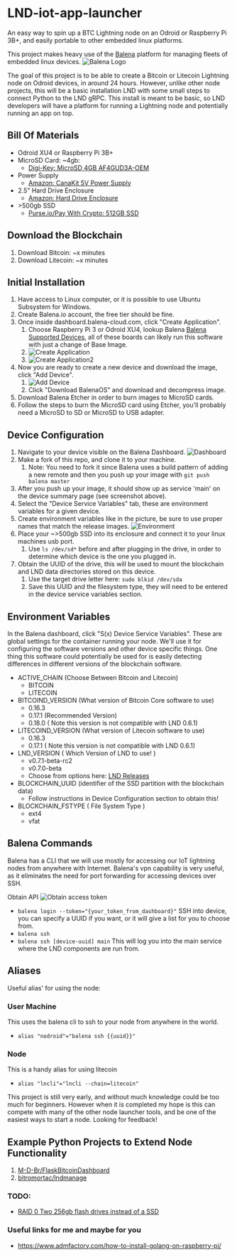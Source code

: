 # LND-iot-app-launcher
An easy way to spin up a BTC Lightning node on an Odroid or Raspberry Pi 3B+, and easily portable to other embedded linux platforms.

This project makes heavy use of the [Balena](balena.io) platform for managing fleets of embedded linux devices.
![Balena Logo](https://www.balena.io/blog/content/images/2017/10/balena_logo.jpg)

The goal of this project is to be able to create a Bitcoin or Litecoin Lightning node on Odroid devices, in around 24 hours. However, unlike other node projects, this will be a basic installation LND with some small steps to connect Python to the LND gRPC. This install is meant to be basic, so LND developers will have a platform for running a Lightning node and potentially running an app on top. 

## Bill Of Materials
* Odroid XU4 or Raspberry Pi 3B+
* MicroSD Card: \~4gb: 
	* [Digi-Key: MicroSD 4GB AF4GUD3A-OEM](https://www.digikey.com/product-detail/en/atp-electronics-inc/AF4GUD3A-OEM/AF4GUD3A-OEM-ND/)
* Power Supply
	* [Amazon: CanaKit 5V Power Supply](https://www.amazon.com/gp/product/B00MARDJZ4/)
* 2.5" Hard Drive Enclosure
	* [Amazon: Hard Drive Enclosure](https://www.amazon.com/gp/product/B00OJ3UJ2S/)
* \>500gb SSD
	* [Purse.io/Pay With Crypto: 512GB SSD](https://purse.io/product/B07997QV4Z)

## Download the Blockchain
1. Download Bitcoin: \~x minutes 
1. Download Litecoin: \~x minutes 

## Initial Installation

1. Have access to Linux computer, or it is possible to use Ubuntu Subsystem for Windows.
1. Create Balena.io account, the free tier should be fine.
1. Once inside dashboard.balena-cloud.com, click "Create Application".
	1. Choose Raspberry Pi 3 or Odroid XU4, lookup Balena [Balena Supported Devices](https://www.balena.io/docs/reference/hardware/devices/), all of these boards can likely run this software with just a change of Base Image.
	1. ![Create Application](https://i.imgur.com/HIi6NsY.png)
	1. ![Create Application2](https://i.imgur.com/yV7NvfK.png)
1. Now you are ready to create a new device and download the image, click "Add Device".
	1. ![Add Device](https://i.imgur.com/yiTAGVH.png)
	1. Click "Download BalenaOS" and download and decompress image.
1. Download Balena Etcher in order to burn images to MicroSD cards.
1. Follow the steps to burn the MicroSD card using Etcher, you'll probably need a MicroSD to SD or MicroSD to USB adapter.


## Device Configuration
1. Navigate to your device visible on the Balena Dashboard. ![Dashboard](https://i.imgur.com/ZubjE8L.png)
1. Make a fork of this repo, and clone it to your machine.
	1. Note: You need to fork it since Balena uses a build pattern of adding a new remote and then you push up your image with ```git push balena master```
1. After you push up your image, it should show up as service 'main' on the device summary page (see screenshot above).
1. Select the "Device Service Variables" tab, these are environment variables for a given device. 
1. Create environment variables like in the picture, be sure to use proper names that match the release images. ![Environment](https://i.imgur.com/c4pQVYp.png)
1. Place your ~>500gb SSD into its enclosure and connect it to your linux machines usb port.
	1. Use ```ls /dev/sd*``` before and after plugging in the drive, in order to determine which device is the one you plugged in.
1. Obtain the UUID of the drive, this will be used to mount the blockchain and LND data directories stored on this device.
	1. Use the target drive letter here: ```sudo blkid /dev/sda```
	1. Save this UUID and the filesystem type, they will need to be entered in the device service variables section.


## Environment Variables
In the Balena dashboard, click "S(x) Device Service Variables". These are global settings for the container running your node. We'll use it for configuring the software versions and other device specific things. One thing this software could potentially be used for is easily detecting differences in different versions of the blockchain software.

* ACTIVE_CHAIN (Choose Between Bitcoin and Litecoin)
	* BITCOIN
	* LITECOIN
* BITCOIND_VERSION (What version of Bitcoin Core software to use)
	* 0.16.3
	* 0.17.1 (Recommended Version)
	* 0.18.0 ( Note this version is not compatible with LND 0.6.1)
* LITECOIND_VERSION (What version of Litecoin software to use)
	* 0.16.3
	* 0.17.1 ( Note this version is not compatible with LND 0.6.1)
* LND_VERSION ( Which Version of LND to use! )
	* v0.7.1-beta-rc2
	* v0.7.0-beta
	* Choose from options here: [LND Releases](https://github.com/lightningnetwork/lnd/releases)
* BLOCKCHAIN_UUID (identifier of the SSD partition with the blockchain data)
	* Follow instructions in Device Configuration section to obtain this!
* BLOCKCHAIN_FSTYPE ( File System Type )
	* ext4
	* vfat

## Balena Commands
Balena has a CLI that we will use mostly for accessing our IoT lightning nodes from anywhere with Internet. Balena's vpn capability is very useful, as it eliminates the need for port forwarding for accessing devices over SSH.

Obtain API
![Obtain access token](https://cdn1.imggmi.com/uploads/2019/6/5/bd0d7f0342ef811b9d719a844db50d37-full.png)
* ```balena login --token="{your_token_from_dashboard}"```
SSH into device, you can specify a UUID if you want, or it will give a list for you to choose from.
* ```balena ssh```
* ```balena ssh [device-uuid] main```  This will log you into the main service where the LND components are run from.


## Aliases

Useful alias' for using the node:
### User Machine
This uses the balena cli to ssh to your node from anywhere in the world.
* ```alias "nodroid"="balena ssh {{uuid}}"```

### Node
This is a handy alias for using litecoin
* ```alias "lncli"="lncli --chain=litecoin"```

This project is still very early, and without much knowledge could be too much for beginners. However when it is completed my hope is this can compete with many of the other node launcher tools, and be one of the easiest ways to start a node. Looking for feedback!

## Example Python Projects to Extend Node Functionality
1. [M-D-Br/FlaskBitcoinDashboard](https://github.com/M-D-Br/FlaskBitcoinDashboard)
1. [bitromortac/lndmanage](https://github.com/bitromortac/lndmanage)

### TODO:
* [RAID 0 Two 256gb flash drives instead of a SSD](https://pchelp.ricmedia.com/build-raspberry-pi3-raid-nas-server/3/)


### Useful links for me and maybe for you
* https://www.admfactory.com/how-to-install-golang-on-raspberry-pi/